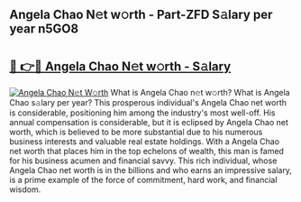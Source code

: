 ## Angela Chao N𝚎t w𝚘rth - Part-ZFD S𝚊lary per year n5GO8

# <h2><a href="http://gc3wq49.nevu.top/?p=Angela+Chao">🔗 👉🔴 Angela Chao N𝚎t w𝚘rth - S𝚊lary</a></h2>

[![Angela Chao N𝚎t W𝚘rth](https://i.imgur.com/Oavwk0R.jpeg)](http://gc3wq49.nevu.top/?p=Angela+Chao)
What is Angela Chao n𝚎t w𝚘rth? What is Angela Chao s𝚊lary per year?
This prosperous individual's Angela Chao net worth is considerable, positioning him among the industry's most well-off. His annual compensation is considerable, but it is eclipsed by Angela Chao net worth, which is believed to be more substantial due to his numerous business interests and valuable real estate holdings. With a Angela Chao net worth that places him in the top echelons of wealth, this man is famed for his business acumen and financial savvy. This rich individual, whose Angela Chao net worth is in the billions and who earns an impressive salary, is a prime example of the force of commitment, hard work, and financial wisdom.
